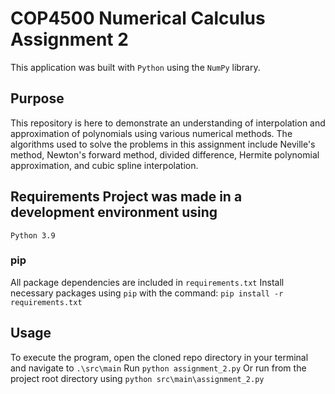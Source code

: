 # COP4500 Numerical Calculus Assignment 2 
This application was built with `Python` using the `NumPy` library. 
## Purpose 
This repository is here to demonstrate an understanding of interpolation and approximation of polynomials using various numerical methods. The algorithms used to solve the problems in this assignment include Neville's method, Newton's forward method, divided difference, Hermite polynomial approximation, and cubic spline interpolation. 
## Requirements Project was made in a development environment using
`Python 3.9` 
### pip 
All package dependencies are included in 
`requirements.txt` 
Install necessary packages using 
`pip` 
with the command: 
``` pip install -r requirements.txt ``` 
## Usage 
To execute the program, open the cloned repo directory in your terminal and navigate to `.\src\main` 
Run
``` python assignment_2.py ``` 
Or run from the project root directory using
``` python src\main\assignment_2.py ```
